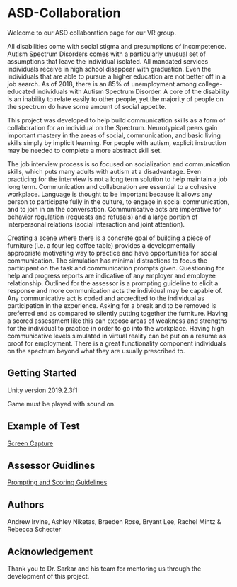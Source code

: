 # ASD-Collaboration
Welcome to our ASD collaboration page for our VR group. 

All disabilities come with social stigma and presumptions of incompetence. Autism Spectrum Disorders comes with a particularly unusual set of assumptions that leave the individual isolated. All mandated services individuals receive in high school disappear with graduation.  Even the individuals that are able to pursue a higher education are not better off in a job search. As of 2018, there is an 85% of unemployment among college-educated individuals with Autism Spectrum Disorder. A core of the disability is an inability to relate easily to other people, yet the majority of people on the spectrum do have some amount of social appetite. 

This project was developed to help build communication skills as a form of collaboration for an individual on the Spectrum. Neurotypical peers gain important mastery in the areas of social, communication, and basic living skills simply by implicit learning. For people with autism, explicit instruction may be needed to complete a more abstract skill set. 

The job interview process is so focused on socialization and communication skills, which puts many adults with autism at a disadvantage. Even practicing for the interview is not a long term solution to help maintain a job long term. Communication and collaboration are essential to a cohesive workplace. Language is thought to be important because it allows any person to participate fully in the culture, to engage in social communication, and to join in on the conversation. Communicative acts are imperative for behavior regulation (requests and refusals) and a large portion of interpersonal relations (social interaction and joint attention). 

Creating a scene where there is a concrete goal of building a piece of furniture (i.e. a four leg coffee table) provides a developmentally appropriate motivating way to practice and have opportunities for social communication. The simulation has minimal distractions to focus the participant on the task and communication prompts given. Questioning for help and progress reports are indicative of any employer and employee relationship. Outlined for the assessor is a prompting guideline to elicit a response and more communication acts the individual may be capable of. Any communicative act is coded and accredited to the individual as participation in the experience. Asking for a break and to be removed is preferred end as compared to silently putting together the furniture. Having a scored assessment like this can expose areas of weakness and strengths for the individual to practice in order to go into the workplace. Having high communicative levels simulated in virtual reality can be put on a resume as proof for employment. There is a great functionality component individuals on the spectrum beyond what they are usually prescribed to. 

## Getting Started
Unity version 2019.2.3f1

Game must be played with sound on. 

## Example of Test
[Screen Capture](https://drive.google.com/file/d/1PJfMNiS3amCc7RV7e46C9esLwhszy_QR/view?usp=sharing)

## Assessor Guidlines
[Prompting and Scoring Guidelines](https://drive.google.com/file/d/1z6i5-PozMLo1oaXEZkwivV5Z7HeR4yGy/view?usp=sharing)

## Authors
Andrew Irvine, Ashley Niketas, Braeden Rose, Bryant Lee, Rachel Mintz & Rebecca Schecter

## Acknowledgement
Thank you to Dr. Sarkar and his team for mentoring us through the development of this project. 
